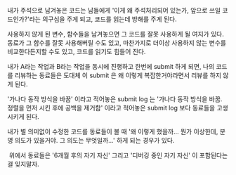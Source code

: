 내가 주석으로 남겨놓은 코드는 남들에게 '이게 왜 주석처리되어 있는가, 앞으로 쓰일 코드인가?'라는 의구심을 주게 되고, 코드를 읽는데 방해를 주게 된다.

사용하지 않게 된 변수, 함수들을 남겨놓으면 그 코드를 잘못 사용하게 될 여지가 있다. 동료가 그 함수를 잘못 사용해버릴 수도 있고, 마찬가지로 더이상 사용하지 않는 변수를 비교한다든지할 수도 있고, 코드를 읽기도 힘들어 진다.

내가 A라는 작업과 B라는 작업을 동시에 진행하고 한번에 submit 하게 되면, 나의 코드를 리뷰하는 동료들은 도대체 이 submit 은 왜 이렇게 복잡한거야라면서 리뷰를 하지 않게 된다.

'가나다 동작 방식을 바꿈' 이라고 적어놓은 submit log 는 '가나다 동작 방식을 바꿈. 정렬을 먼저 시킨 후에 공백을 제거함' 이라고 적어놓은 submit log 보다 동료들을 고생시키게 된다.

내가 별 의미없이 수정한 코드를 동료들이 볼 때 '왜 이렇게 했을까... 뭔가 이상한데, 분명 의도가 있을거야. 그 의도는 무엇일까...' 하게 되는 경우가 있다.

 위에서 동료들은 '6개월 후의 자기 자신' 그리고 '디버깅 중인 자기 자신' 이 포함된다는 걸 잊지말자.

